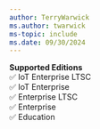 ```yaml
---
author: TerryWarwick
ms.author: twarwick
ms-topic: include
ms.date: 09/30/2024
---
```


**Supported Editions** </br> ✅ IoT Enterprise LTSC</br>✅ IoT Enterprise</br>✅ Enterprise LTSC</br>✅ Enterprise</br>✅ Education
